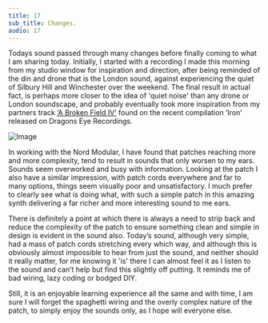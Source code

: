 ```yaml
---
title: 17
sub_title: Changes.
audio: 17
---
```


Todays sound passed through many changes before finally coming to what I am sharing today. Initially, I started with a recording I made this morning from my studio window for inspiration and direction, after being reminded of the din and drone that is the London sound, against experiencing the quiet of Silbury Hill and Winchester over the weekend. The final result in actual fact, is perhaps more closer to the idea of 'quiet noise' than any drone or London soundscape, and probably eventually took more inspiration from my partners track <a href="http://www.dragonseyerecordings.com/catalogue/de6010.html" title="‘A Broken Field IV’">‘A Broken Field IV’</a>  found on the recent compilation ‘Iron’ released on Dragons Eye Recordings.

![Image](/assets/img/Snd-17.jpg)

In working with the Nord Modular, I have found that patches reaching more and more complexity, tend to result in sounds that only worsen to my ears. Sounds seem overworked and busy with information. Looking at the patch I also have a similar impression, with patch cords everywhere and far to many options, things seem visually poor and unsatisfactory. I much prefer to clearly see what is doing what, with such a simple patch in this amazing synth delivering a far richer and more interesting sound to me ears.

There is definitely a point at which there is always a need to strip back and reduce the complexity of the patch to ensure something clean and simple in design is evident in the sound also. Today’s sound, although very simple, had a mass of patch cords stretching every which way, and although this is obviously almost impossible to hear from just the sound, and neither should it really matter, for me knowing it 'is' there I can almost feel it as I listen to the sound and can’t help but find this slightly off putting. It reminds me of bad wiring, lazy coding or bodged DIY.

Still, it is an enjoyable learning experience all the same and with time, I am sure I will forget the spaghetti wiring and the overly complex nature of the patch, to simply enjoy the sounds only, as I hope will everyone else.
